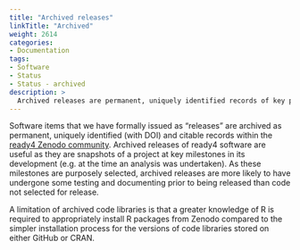 ```yaml
---
title: "Archived releases"
linkTitle: "Archived"
weight: 2614
categories: 
- Documentation
tags: 
- Software
- Status
- Status - archived
description: >
  Archived releases are permanent, uniquely identified records of key project milestones.
---
```


Software items that we have formally issued as “releases” are archived as permanent, uniquely identified (with DOI) and citable records within the [ready4 Zenodo community](https://zenodo.org/communities/ready4). Archived releases of ready4 software are useful as they are snapshots of a project at key milestones in its development (e.g. at the time an analysis was undertaken). As these milestones are purposely selected, archived releases are more likely to have undergone some testing and documenting prior to being released than code not selected for release. 

A limitation of archived code libraries is that a greater knowledge of R is required to appropriately install R packages from Zenodo compared to the simpler installation process for the versions of code libraries stored on either GitHub or CRAN.


